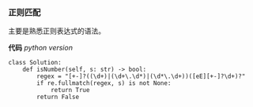 ### 正则匹配
主要是熟悉正则表达式的语法。

**代码**
*python version*
```
class Solution:
    def isNumber(self, s: str) -> bool:
        regex = "[+-]?((\d+)|(\d+\.\d*)|(\d*\.\d+))([eE][+-]?\d+)?"
        if re.fullmatch(regex, s) is not None:
            return True
        return False
```